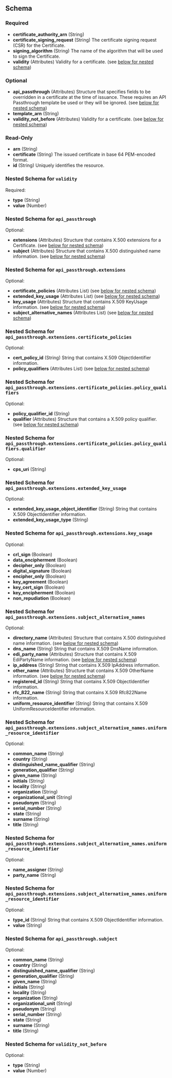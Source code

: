 ## Schema

### Required

- **certificate_authority_arn** (String)
- **certificate_signing_request** (String) The certificate signing request (CSR) for the Certificate.
- **signing_algorithm** (String) The name of the algorithm that will be used to sign the Certificate.
- **validity** (Attributes) Validity for a certificate. (see [below for nested schema](#nestedatt--validity))

### Optional

- **api_passthrough** (Attributes) Structure that specifies fields to be overridden in a certificate at the time of issuance. These requires an API Passthrough template be used or they will be ignored. (see [below for nested schema](#nestedatt--api_passthrough))
- **template_arn** (String)
- **validity_not_before** (Attributes) Validity for a certificate. (see [below for nested schema](#nestedatt--validity_not_before))

### Read-Only

- **arn** (String)
- **certificate** (String) The issued certificate in base 64 PEM-encoded format.
- **id** (String) Uniquely identifies the resource.

<a id="nestedatt--validity"></a>
### Nested Schema for `validity`

Required:

- **type** (String)
- **value** (Number)


<a id="nestedatt--api_passthrough"></a>
### Nested Schema for `api_passthrough`

Optional:

- **extensions** (Attributes) Structure that contains X.500 extensions for a Certificate. (see [below for nested schema](#nestedatt--api_passthrough--extensions))
- **subject** (Attributes) Structure that contains X.500 distinguished name information. (see [below for nested schema](#nestedatt--api_passthrough--subject))

<a id="nestedatt--api_passthrough--extensions"></a>
### Nested Schema for `api_passthrough.extensions`

Optional:

- **certificate_policies** (Attributes List) (see [below for nested schema](#nestedatt--api_passthrough--extensions--certificate_policies))
- **extended_key_usage** (Attributes List) (see [below for nested schema](#nestedatt--api_passthrough--extensions--extended_key_usage))
- **key_usage** (Attributes) Structure that contains X.509 KeyUsage information. (see [below for nested schema](#nestedatt--api_passthrough--extensions--key_usage))
- **subject_alternative_names** (Attributes List) (see [below for nested schema](#nestedatt--api_passthrough--extensions--subject_alternative_names))

<a id="nestedatt--api_passthrough--extensions--certificate_policies"></a>
### Nested Schema for `api_passthrough.extensions.certificate_policies`

Optional:

- **cert_policy_id** (String) String that contains X.509 ObjectIdentifier information.
- **policy_qualifiers** (Attributes List) (see [below for nested schema](#nestedatt--api_passthrough--extensions--certificate_policies--policy_qualifiers))

<a id="nestedatt--api_passthrough--extensions--certificate_policies--policy_qualifiers"></a>
### Nested Schema for `api_passthrough.extensions.certificate_policies.policy_qualifiers`

Optional:

- **policy_qualifier_id** (String)
- **qualifier** (Attributes) Structure that contains a X.509 policy qualifier. (see [below for nested schema](#nestedatt--api_passthrough--extensions--certificate_policies--policy_qualifiers--qualifier))

<a id="nestedatt--api_passthrough--extensions--certificate_policies--policy_qualifiers--qualifier"></a>
### Nested Schema for `api_passthrough.extensions.certificate_policies.policy_qualifiers.qualifier`

Optional:

- **cps_uri** (String)




<a id="nestedatt--api_passthrough--extensions--extended_key_usage"></a>
### Nested Schema for `api_passthrough.extensions.extended_key_usage`

Optional:

- **extended_key_usage_object_identifier** (String) String that contains X.509 ObjectIdentifier information.
- **extended_key_usage_type** (String)


<a id="nestedatt--api_passthrough--extensions--key_usage"></a>
### Nested Schema for `api_passthrough.extensions.key_usage`

Optional:

- **crl_sign** (Boolean)
- **data_encipherment** (Boolean)
- **decipher_only** (Boolean)
- **digital_signature** (Boolean)
- **encipher_only** (Boolean)
- **key_agreement** (Boolean)
- **key_cert_sign** (Boolean)
- **key_encipherment** (Boolean)
- **non_repudiation** (Boolean)


<a id="nestedatt--api_passthrough--extensions--subject_alternative_names"></a>
### Nested Schema for `api_passthrough.extensions.subject_alternative_names`

Optional:

- **directory_name** (Attributes) Structure that contains X.500 distinguished name information. (see [below for nested schema](#nestedatt--api_passthrough--extensions--subject_alternative_names--directory_name))
- **dns_name** (String) String that contains X.509 DnsName information.
- **edi_party_name** (Attributes) Structure that contains X.509 EdiPartyName information. (see [below for nested schema](#nestedatt--api_passthrough--extensions--subject_alternative_names--edi_party_name))
- **ip_address** (String) String that contains X.509 IpAddress information.
- **other_name** (Attributes) Structure that contains X.509 OtherName information. (see [below for nested schema](#nestedatt--api_passthrough--extensions--subject_alternative_names--other_name))
- **registered_id** (String) String that contains X.509 ObjectIdentifier information.
- **rfc_822_name** (String) String that contains X.509 Rfc822Name information.
- **uniform_resource_identifier** (String) String that contains X.509 UniformResourceIdentifier information.

<a id="nestedatt--api_passthrough--extensions--subject_alternative_names--directory_name"></a>
### Nested Schema for `api_passthrough.extensions.subject_alternative_names.uniform_resource_identifier`

Optional:

- **common_name** (String)
- **country** (String)
- **distinguished_name_qualifier** (String)
- **generation_qualifier** (String)
- **given_name** (String)
- **initials** (String)
- **locality** (String)
- **organization** (String)
- **organizational_unit** (String)
- **pseudonym** (String)
- **serial_number** (String)
- **state** (String)
- **surname** (String)
- **title** (String)


<a id="nestedatt--api_passthrough--extensions--subject_alternative_names--edi_party_name"></a>
### Nested Schema for `api_passthrough.extensions.subject_alternative_names.uniform_resource_identifier`

Optional:

- **name_assigner** (String)
- **party_name** (String)


<a id="nestedatt--api_passthrough--extensions--subject_alternative_names--other_name"></a>
### Nested Schema for `api_passthrough.extensions.subject_alternative_names.uniform_resource_identifier`

Optional:

- **type_id** (String) String that contains X.509 ObjectIdentifier information.
- **value** (String)




<a id="nestedatt--api_passthrough--subject"></a>
### Nested Schema for `api_passthrough.subject`

Optional:

- **common_name** (String)
- **country** (String)
- **distinguished_name_qualifier** (String)
- **generation_qualifier** (String)
- **given_name** (String)
- **initials** (String)
- **locality** (String)
- **organization** (String)
- **organizational_unit** (String)
- **pseudonym** (String)
- **serial_number** (String)
- **state** (String)
- **surname** (String)
- **title** (String)



<a id="nestedatt--validity_not_before"></a>
### Nested Schema for `validity_not_before`

Optional:

- **type** (String)
- **value** (Number)

